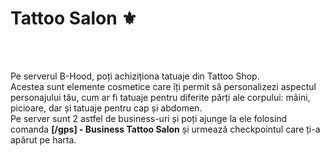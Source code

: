 <h1>Tattoo Salon ⚜️</h1><br><br>

Pe serverul B-Hood, poți achiziționa tatuaje din Tattoo Shop.<br>
Acestea sunt elemente cosmetice care îți permit să personalizezi aspectul personajului tău, cum ar fi tatuaje pentru diferite părți ale corpului: mâini, picioare, dar și tatuaje pentru cap și abdomen.<br>
Pe server sunt 2 astfel de business-uri și poți ajunge la ele folosind comanda <strong>[/gps] - Business Tattoo Salon</strong> și urmează checkpointul care ți-a apărut pe harta.<br>